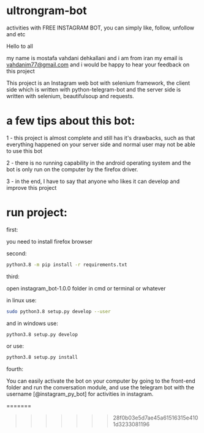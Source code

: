 # ultrongram-bot

activities with FREE INSTAGRAM BOT, you can simply like, follow, unfollow and etc


Hello to all

my name is mostafa vahdani dehkallani and i am from iran my email is vahdanim77@gmail.com and i would be happy to hear your feedback on this project

This project is an Instagram web bot with selenium framework, the client side which is written with python-telegram-bot and the server side is written with selenium, beautifulsoup and requests.


# a few tips about this bot:

1 - this project is almost complete and still has it's drawbacks, such as that everything happened on your server side and normal user may not be able to use this bot

2 - there is no running capability in the android operating system and the bot is only run on the computer by the firefox driver.

3 - in the end, I have to say that anyone who likes it can develop and improve this project


# run project:

first:

you need to install firefox browser

second:

``` bash
python3.8 -m pip install -r requirements.txt
```

third:

open instagram_bot-1.0.0 folder in cmd or terminal or whatever

in linux use:

```bash
sudo python3.8 setup.py develop --user
```
and in windows use:

```bash
python3.8 setup.py develop
```
or use:

```bash
python3.8 setup.py install
```

fourth:

You can easily activate the bot on your computer by going to the front-end folder and run the conversation module, and use the telegram bot with the username [@instagram_py_bot] for activities in instagram.


=======

>>>>>>> 28f0b03e5d7ae45a61516315e4101d3233081196
